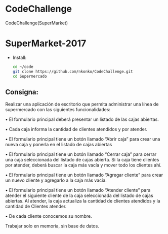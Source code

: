 # CodeChallenge
CodeChallenge(SuperMarket)

# SuperMarket-2017

- Install:
    ```bash
    cd ~/code
    git clone https://github.com/nkonko/CodeChallenge.git
    cd Supermercado
    ```

## Consigna:

Realizar una aplicación de escritorio que permita administrar una línea de supermercado con las siguientes funcionalidades:

•	El formulario principal deberá presentar un listado de las cajas abiertas.

•	Cada caja informa la cantidad de clientes atendidos y por atender.

•	El formulario principal tiene un botón llamado “Abrir caja” para crear una nueva caja y ponerla en el listado de cajas abiertas

•	El formulario principal tiene un botón llamado “Cerrar caja” para cerrar una caja seleccionada del listado de cajas abierta. 
	Si la caja tiene clientes por atender,  deberá buscar la caja más vacía y mover todo los clientes ahí.    
  
•	El formulario principal tiene un botón llamado “Agregar cliente” para crear un nuevo cliente y agregarlo a la caja más vacía.

•	El formulario principal tiene un botón llamado “Atender cliente” para atender el siguiente cliente de la caja seleccionada del listado de cajas abiertas. 
	Al atender, la caja actualiza la cantidad de clientes atendidos y la cantidad de Clientes atender.
  
•	De cada cliente conocemos su nombre.

Trabajar solo en memoria, sin base de datos.



